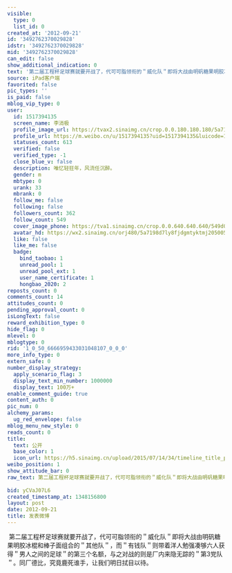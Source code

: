 ```yaml
---
visible:
  type: 0
  list_id: 0
created_at: '2012-09-21'
id: '3492762370029828'
idstr: '3492762370029828'
mid: '3492762370029828'
can_edit: false
show_additional_indication: 0
text: '第二届工程杯足球赛就要开战了，代可可脂领衔的＂威化队＂即将大战由明矾糖果明胶冰棍和棒子面组合的＂其他队＂，而＂有钱队＂则带着洋人勉强凑够六人获得＂男人之间的足球＂的第三个名额，与之对战的则是厂内来隐无踪的＂第3党队＂。同厂德比，究竟鹿死谁手，让我们明日拭目以待。 '
source: iPad客户端
favorited: false
pic_types: ''
is_paid: false
mblog_vip_type: 0
user:
  id: 1517394135
  screen_name: 李消极
  profile_image_url: https://tvax2.sinaimg.cn/crop.0.0.180.180.180/5a7198d7ly8fjdgmtyktmj20500500so.jpg?KID=imgbed,tva&Expires=1606399809&ssig=GzIbCTL7Fj
  profile_url: https://m.weibo.cn/u/1517394135?uid=1517394135&luicode=10000011&lfid=2304131517394135_-_WEIBO_SECOND_PROFILE_WEIBO
  statuses_count: 613
  verified: false
  verified_type: -1
  close_blue_v: false
  description: 唯忆轻狂年，风流任沉醉。
  gender: m
  mbtype: 0
  urank: 33
  mbrank: 0
  follow_me: false
  following: false
  followers_count: 362
  follow_count: 549
  cover_image_phone: https://tva1.sinaimg.cn/crop.0.0.640.640.640/549d0121tw1egm1kjly3jj20hs0hsq4f.jpg
  avatar_hd: https://wx2.sinaimg.cn/orj480/5a7198d7ly8fjdgmtyktmj20500500so.jpg
  like: false
  like_me: false
  badge:
    bind_taobao: 1
    unread_pool: 1
    unread_pool_ext: 1
    user_name_certificate: 1
    hongbao_2020: 2
reposts_count: 0
comments_count: 14
attitudes_count: 0
pending_approval_count: 0
isLongText: false
reward_exhibition_type: 0
hide_flag: 0
mlevel: 0
mblogtype: 0
rid: '1_0_50_6666959433031048107_0_0_0'
more_info_type: 0
extern_safe: 0
number_display_strategy:
  apply_scenario_flag: 3
  display_text_min_number: 1000000
  display_text: 100万+
enable_comment_guide: true
content_auth: 0
pic_num: 0
alchemy_params:
  ug_red_envelope: false
mblog_menu_new_style: 0
reads_count: 0
title:
  text: 公开
  base_color: 1
  icon_url: https://h5.sinaimg.cn/upload/2015/07/14/34/timeline_title_public_default.png
weibo_position: 1
show_attitude_bar: 0
raw_text: 第二届工程杯足球赛就要开战了，代可可脂领衔的＂威化队＂即将大战由明矾糖果明胶冰棍和棒子面组合的＂其他队＂，而＂有钱队＂则带着洋人勉强凑够六人获得＂男人之间的足球＂的第三个名额，与之对战的则是厂内来隐无踪的＂第3党队＂。同厂德比，究竟鹿死谁手，让我们明日拭目以待。
  ​​​
bid: yCVaJ07L6
created_timestamp_at: 1348156800
layout: post
date: 2012-09-21
title: 发表微博
---
```


![]()
第二届工程杯足球赛就要开战了，代可可脂领衔的＂威化队＂即将大战由明矾糖果明胶冰棍和棒子面组合的＂其他队＂，而＂有钱队＂则带着洋人勉强凑够六人获得＂男人之间的足球＂的第三个名额，与之对战的则是厂内来隐无踪的＂第3党队＂。同厂德比，究竟鹿死谁手，让我们明日拭目以待。 

